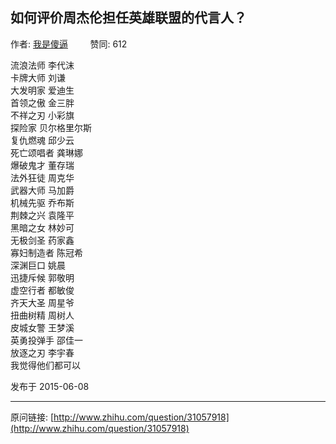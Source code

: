 ## 如何评价周杰伦担任英雄联盟的代言人？

作者: [我是傻逼](http://www.zhihu.com/people/yyyyyyyy-zh)&nbsp;&nbsp;&nbsp;&nbsp;&nbsp;&nbsp;&nbsp;&nbsp; 赞同: 612


流浪法师 李代沫<br>卡牌大师 刘谦<br>大发明家 爱迪生<br>首领之傲 金三胖<br>不祥之刃 小彩旗<br>探险家 贝尔格里尔斯<br>复仇燃魂 邱少云<br>死亡颂唱者 龚琳娜<br>爆破鬼才 董存瑞 <br>法外狂徒 周克华<br>武器大师 马加爵<br>机械先驱 乔布斯<br>荆棘之兴 袁隆平<br>黑暗之女 林妙可<br>无极剑圣 药家鑫<br>寡妇制造者 陈冠希<br>深渊巨口 姚晨<br>迅捷斥候 郭敬明<br>虚空行者 都敏俊<br>齐天大圣 周星爷<br>扭曲树精 周树人<br>皮城女警 王梦溪<br>英勇投弹手 邵佳一<br>放逐之刃 李宇春<br>我觉得他们都可以



发布于 2015-06-08



---
原问链接: [http://www.zhihu.com/question/31057918](http://www.zhihu.com/question/31057918)
